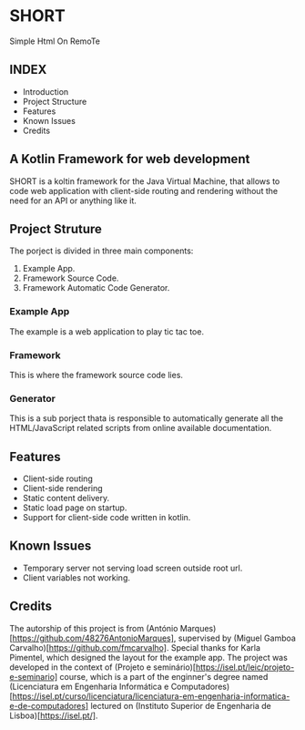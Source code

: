 # SHORT
Simple Html On RemoTe

## INDEX
* Introduction
* Project Structure
* Features
* Known Issues
* Credits

## A Kotlin Framework for web development
SHORT is a koltin framework for the Java Virtual Machine, that allows to code web application with client-side routing and rendering without the need for an API or anything like it.

## Project Struture
The porject is divided in three main components:
1. Example App.
2. Framework Source Code.
3. Framework Automatic Code Generator.

### Example App
The example is a web application to play tic tac toe.

### Framework
This is where the framework source code lies.

### Generator
This is a sub porject thata is responsible to automatically generate all the HTML/JavaScript related scripts from online available documentation.

## Features
* Client-side routing
* Client-side rendering
* Static content delivery.
* Static load page on startup.
* Support for client-side code written in kotlin.

## Known Issues
* Temporary server not serving load screen outside root url.
* Client variables not working.

## Credits
The autorship of this project is from (António Marques)[https://github.com/48276AntonioMarques], supervised by (Miguel Gamboa Carvalho)[https://github.com/fmcarvalho].
Special thanks for Karla Pimentel, which designed the layout for the example app.
The project was developed in the context of (Projeto e seminário)[https://isel.pt/leic/projeto-e-seminario] course, which is a part of the enginner's degree named (Licenciatura em Engenharia Informática e Computadores)[https://isel.pt/curso/licenciatura/licenciatura-em-engenharia-informatica-e-de-computadores] lectured on (Instituto Superior de Engenharia de Lisboa)[https://isel.pt/].
